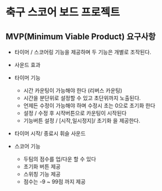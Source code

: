 # 축구 스코어 보드 프로젝트


## MVP(Minimum Viable Product) 요구사항
 - 타이머 / 스코어링 기능을 제공하며 두 기능은 개별로 조작된다.
 - 사운드 효과
 
 - 타이머 기능
    - 시간 카운팅이 가능해야 한다 (리버스 카운팅)
    - 시간을 분단위로 설정할 수 있고 초단위까지 노출된다.
    - 언제든 수정이 가능해야 하며 수정시 초는 0으로 초기화 한다
    - 설정 / 수정 후 시작버튼으로 카운팅이 시작된다
    - 기능버튼 설정 / [시작,일시정지]/ 초기화 을 제공한다. 

 - 타이머 시작/ 종료시 휘슬 사운드 

 - 스코어 기능
    - 두팀의 점수를 업/다운 할 수 있다 
    - 초기화 버튼 제공
    - 스위칭 기능 제공
    - 점수는 -9 ~ 99점 까지 제공



